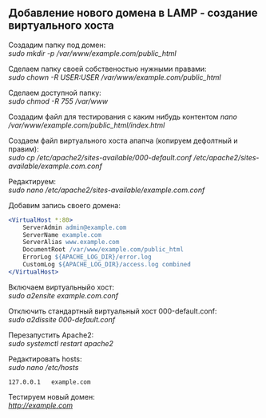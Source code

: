## Добавление нового домена в LAMP - создание виртуального хоста

Создадим папку под домен:  
*sudo mkdir -p /var/www/example.com/public_html*  

Сделаем папку своей собственостью нужными правами:  
*sudo chown -R $USER:$USER /var/www/example.com/public_html*  

Сделаем доступной папку:  
*sudo chmod -R 755 /var/www*  

Создадим файл для тестирования с каким нибудь контентом
*nano /var/www/example.com/public_html/index.html*   
  
Создаем файл виртуального хоста апапча (копируем дефолтный и правим):  
*sudo cp /etc/apache2/sites-available/000-default.conf /etc/apache2/sites-available/example.com.conf*  

Редактируем:  
*sudo nano /etc/apache2/sites-available/example.com.conf*  
  
Добавим запись своего домена:  
```apache  
<VirtualHost *:80>  
    ServerAdmin admin@example.com  
    ServerName example.com  
    ServerAlias www.example.com  
    DocumentRoot /var/www/example.com/public_html  
    ErrorLog ${APACHE_LOG_DIR}/error.log  
    CustomLog ${APACHE_LOG_DIR}/access.log combined  
</VirtualHost>  
```
  
Включаем виртуальныйо хост:  
*sudo a2ensite example.com.conf*  
  
Отключить стандартный виртуальный хост 000-default.conf:  
*sudo a2dissite 000-default.conf*  

Перезапустить Apache2:  
*sudo systemctl restart apache2*  

Редактировать hosts:  
*sudo nano /etc/hosts*  
```
127.0.0.1   example.com  
```

Тестируем новый домен:  
*http://example.com*  
